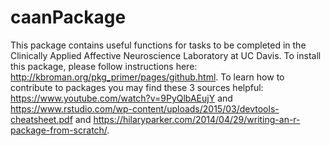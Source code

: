 # caanPackage
This package contains useful functions for tasks to be completed in the Clinically Applied Affective Neuroscience Laboratory 
at UC Davis. To install this package, please follow instructions here: http://kbroman.org/pkg_primer/pages/github.html.
To learn how to contribute to packages you may find these 3 sources helpful: https://www.youtube.com/watch?v=9PyQlbAEujY and
https://www.rstudio.com/wp-content/uploads/2015/03/devtools-cheatsheet.pdf and https://hilaryparker.com/2014/04/29/writing-an-r-package-from-scratch/.

